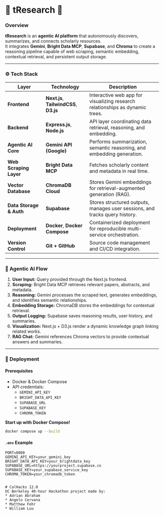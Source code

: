 # 🌳 tResearch 🌳

### Overview  
**tResearch** is an **agentic AI platform** that autonomously discovers, summarizes, and connects scholarly resources.  
It integrates **Gemini**, **Bright Data MCP**, **Supabase**, and **Chroma** to create a reasoning pipeline capable of web scraping, semantic embedding, contextual retrieval, and persistent output storage.

---

### ⚙️ Tech Stack

| Layer | Technology | Description |
|--------|-------------|-------------|
| **Frontend** | **Next.js**, **TailwindCSS**, **D3.js** | Interactive web app for visualizing research relationships as dynamic trees. |
| **Backend** | **Express.js**, **Node.js** | API layer coordinating data retrieval, reasoning, and embedding. |
| **Agentic AI Core** | **Gemini API (Google)** | Performs summarization, semantic reasoning, and embedding generation. |
| **Web Scraping Layer** | **Bright Data MCP** | Fetches scholarly content and metadata in real time. |
| **Vector Database** | **ChromaDB Cloud** | Stores Gemini embeddings for retrieval-augmented generation (RAG). |
| **Data Storage & Auth** | **Supabase** | Stores structured outputs, manages user sessions, and tracks query history. |
| **Deployment** | **Docker**, **Docker Compose** | Containerized deployment for reproducible multi-service orchestration. |
| **Version Control** | **Git + GitHub** | Source code management and CI/CD integration. |

---

### 🧠 Agentic AI Flow

1. **User Input:** Query provided through the Next.js frontend.  
2. **Scraping:** Bright Data MCP retrieves relevant papers, abstracts, and metadata.  
3. **Reasoning:** Gemini processes the scraped text, generates embeddings, and identifies semantic relationships.  
4. **Embedding Storage:** ChromaDB stores the embeddings for contextual retrieval.  
5. **Output Logging:** Supabase saves reasoning results, user history, and summaries.  
6. **Visualization:** Next.js + D3.js render a dynamic knowledge graph linking related works.  
7. **RAG Chat:** Gemini references Chroma vectors to provide contextual answers and summaries.

---

### 🐳 Deployment

#### Prerequisites
- Docker & Docker Compose  
- API credentials:  
  - `GEMINI_API_KEY`  
  - `BRIGHT_DATA_API_KEY`  
  - `SUPABASE_URL`  
  - `SUPABASE_KEY`  
  - `CHROMA_TOKEN`

**Start up with Docker Compose!**

```bash
docker compose up --build
```

#### `.env` Example
```env
PORT=8080
GEMINI_API_KEY=your_gemini_key
BRIGHT_DATA_API_KEY=your_brightdata_key
SUPABASE_URL=https://yourproject.supabase.co
SUPABASE_KEY=your_supabase_service_key
CHROMA_TOKEN=your_chromadb_token


# CalHacks 12.0
UC Berkeley 40-hour Hackathon project made by:
* Adrian Abraham
* Angelo Cervana
* Matthew Fehr
* William Luu
